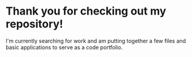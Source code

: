 # Thank you for checking out my repository!

I'm currently searching for work and am putting together a few files and basic applications to serve as a code portfolio.
